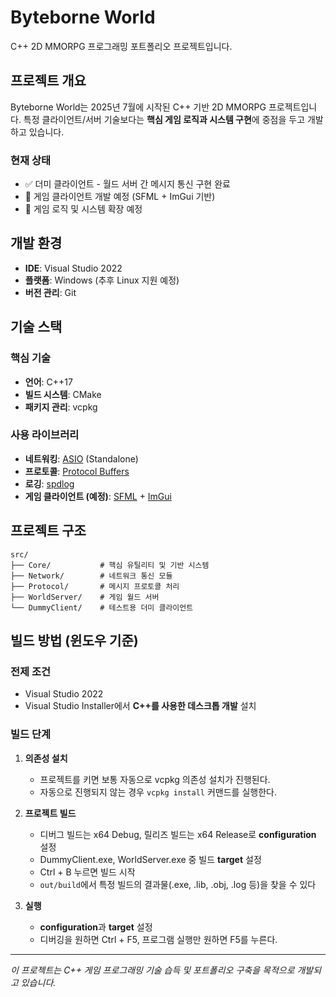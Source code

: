 # Byteborne World

C++ 2D MMORPG 프로그래밍 포트폴리오 프로젝트입니다.

## 프로젝트 개요

Byteborne World는 2025년 7월에 시작된 C++ 기반 2D MMORPG 프로젝트입니다. 특정 클라이언트/서버 기술보다는 **핵심 게임 로직과 시스템 구현**에 중점을 두고 개발하고 있습니다.

### 현재 상태
- ✅ 더미 클라이언트 - 월드 서버 간 메시지 통신 구현 완료
- 🚧 게임 클라이언트 개발 예정 (SFML + ImGui 기반)
- 🚧 게임 로직 및 시스템 확장 예정

## 개발 환경

- **IDE**: Visual Studio 2022
- **플랫폼**: Windows (추후 Linux 지원 예정)
- **버전 관리**: Git

## 기술 스택

### 핵심 기술
- **언어**: C++17
- **빌드 시스템**: CMake
- **패키지 관리**: vcpkg

### 사용 라이브러리
- **네트워킹**: [ASIO](https://think-async.com/Asio/) (Standalone)
- **프로토콜**: [Protocol Buffers](https://protobuf.dev/)
- **로깅**: [spdlog](https://github.com/gabime/spdlog)
- **게임 클라이언트 (예정)**: [SFML](https://www.sfml-dev.org/) + [ImGui](https://github.com/ocornut/imgui)

## 프로젝트 구조

```
src/
├── Core/           # 핵심 유틸리티 및 기반 시스템
├── Network/        # 네트워크 통신 모듈
├── Protocol/       # 메시지 프로토콜 처리
├── WorldServer/    # 게임 월드 서버
└── DummyClient/    # 테스트용 더미 클라이언트
```

## 빌드 방법 (윈도우 기준)

### 전제 조건
- Visual Studio 2022
- Visual Studio Installer에서 **C++를 사용한 데스크톱 개발** 설치

### 빌드 단계

1. **의존성 설치**
    - 프로젝트를 키면 보통 자동으로 vcpkg 의존성 설치가 진행된다. 
    - 자동으로 진행되지 않는 경우 `vcpkg install` 커맨드를 실행한다.

2. **프로젝트 빌드**
    - 디버그 빌드는 x64 Debug, 릴리즈 빌드는 x64 Release로 **configuration** 설정
    - DummyClient.exe, WorldServer.exe 중 빌드 **target** 설정
    - Ctrl + B 누르면 빌드 시작
    - `out/build`에서 특정 빌드의 결과물(.exe, .lib, .obj, .log 등)을 찾을 수 있다

3. **실행**
    - **configuration**과 **target** 설정
    - 디버깅을 원하면 Ctrl + F5, 프로그램 실행만 원하면 F5를 누른다.

---

*이 프로젝트는 C++ 게임 프로그래밍 기술 습득 및 포트폴리오 구축을 목적으로 개발되고 있습니다.*